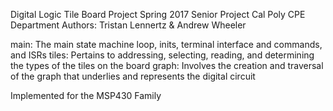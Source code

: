 Digital Logic Tile Board Project
Spring 2017 Senior Project
Cal Poly CPE Department
Authors: Tristan Lennertz & Andrew Wheeler

main: The main state machine loop, inits, terminal interface and commands, and ISRs
tiles: Pertains to addressing, selecting, reading, and determining the types of the tiles on the board
graph: Involves the creation and traversal of the graph that underlies and represents the digital circuit

Implemented for the MSP430 Family
